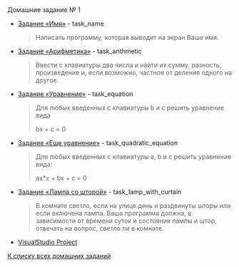 ##
Домашние задание № 1

- [Задание «Имя»](task_name/name.cpp)  \- task_name
    > Написать программу, которая выводит на экран Ваше имя.

- [Задание «Арифметика»](task_arithmetic/arithmetic.cpp) \- task_arithmetic
    > Ввести с клавиатуры два числа и найти их сумму, разность, произведение и, если возможно, частное от деления одного на другое.


- [Задание «Уравнение»](task_equation/equation.cpp) \- task_equation
    > Для любых введенных с клавиатуры b и c решить уравнение вида
    >
    > bx + c = 0

- [Задание «Еще уравнение»](task_quadratic_equation/quadratic_equation.cpp) \- task_quadratic_equation
    > Для любых введенных с клавиатуры a, b и c решить уравнение вида:
    >
    > ax*x + bx + c = 0

- [Задание «Лампа со шторой»](task_lamp_with_curtain/lamp_with_curtain.cpp) \- task_lamp_with_curtain
    > В комнате светло, если на улице день и раздвинуты шторы или если включена лампа. Ваша программа должна, в зависимости от времени суток и состояния лампы и штор, отвечать на вопрос, светло ли в комнате.

- [VisualStudio Project](VisualStudio_HomeWork_1)

[К списку всех домашних заданий](https://github.com/Vedji/Procedural_Programming_HomeWork)
